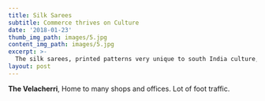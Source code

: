 ```yaml
---
title: Silk Sarees
subtitle: Commerce thrives on Culture
date: '2018-01-23'
thumb_img_path: images/5.jpg
content_img_path: images/5.jpg
excerpt: >-
  The silk sarees, printed patterns very unique to south India culture, blue, yellow and green major colors.
layout: post
---
```


**The Velacherri**, Home to many shops and offices. Lot of foot traffic. 